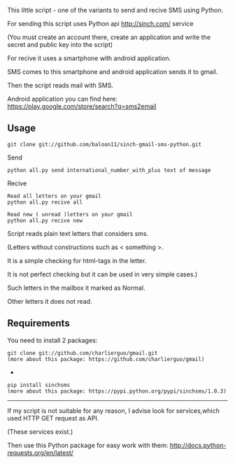 
This little script - one of the variants to send and recive SMS using Python.

For sending this script uses Python api http://sinch.com/ service

(You must create an account there,
 create an application
 and write the secret and public key into the script)

For recive it uses a smartphone with android application.

SMS comes to this smartphone and android application sends it to gmail.

Then the script reads mail with SMS.

Android application you can find here:
https://play.google.com/store/search?q=sms2email

Usage
-----
	git clone git://github.com/baloon11/sinch-gmail-sms-python.git

Send

    python all.py send international_number_with_plus text of message

Recive

    Read all letters on your gmail
    python all.py recive all

    Read new ( unread )letters on your gmail
    python all.py recive new

Script reads plain text letters that considers sms.

(Letters without constructions such as \< something \>.

 It is a simple checking for html-tags in the letter.

 It is not perfect checking but it can be used in very simple cases.)

Such letters in the mailbox it marked as Normal.

Оther letters it does not read.

Requirements
------------

You need to install 2 packages:

	git clone git://github.com/charlierguo/gmail.git
	(more about this package: https://github.com/charlierguo/gmail)

+

	pip install sinchsms
	(more about this package: https://pypi.python.org/pypi/sinchsms/1.0.3)


---------------------------------------


If my script is not suitable for any reason,
I advise look for services,which used HTTP GET request as API.

(These services exist.)

Then use this Python package for easy work with them:
	http://docs.python-requests.org/en/latest/
